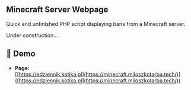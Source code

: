 ## Minecraft Server Webpage
Quick and unfinished PHP script displaying bans from a Minecraft server.

Under construction...

## 🔗 Demo
- **Page:**  
   [[https://edziennik.kotika.pl](https://minecraft.miloszkotarba.tech/)]([https://edziennik.kotika.pl](https://minecraft.miloszkotarba.tech/))  
